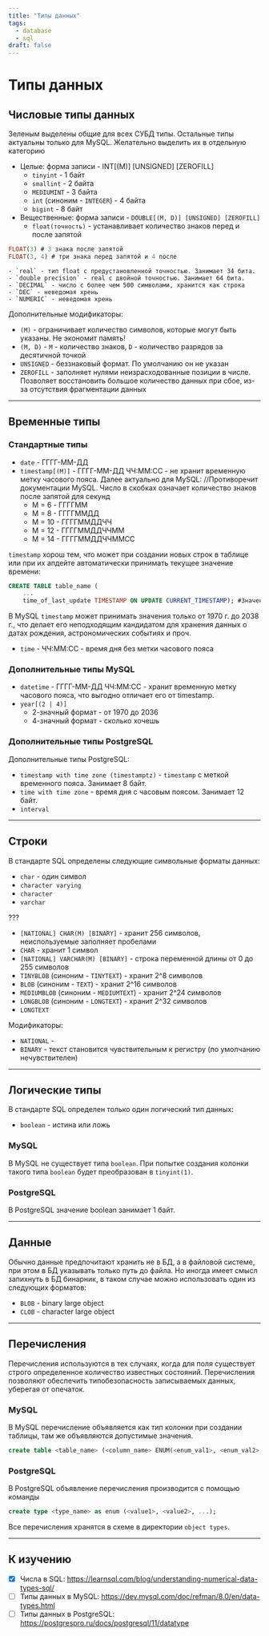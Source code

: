 ```yaml
---
title: "Типы данных"
tags:
  - database
  - sql
draft: false
---
```


# Типы данных

## Числовые типы данных

Зеленым выделены общие для всех СУБД типы. Остальные типы актуальны только для MySQL. Желательно выделить их в отдельную категорию

- Целые: форма записи - INT[(M)] [UNSIGNED] [ZEROFILL]
    - `tinyint` - 1 байт
    - `smallint` - 2 байта
    - `MEDIUMINT` - 3 байта
    - `int` (синоним - `INTEGER`) - 4 байта
    - `bigint` - 8 байт
- Вещественные: форма записи - `DOUBLE[(M, D)] [UNSIGNED] [ZEROFILL]`
    - `float(точность)` - устанавливает количество знаков перед и после запятой
```sql
FLOAT(3) # 3 знака после запятой
FLOAT(3, 4) # три знака перед запятой и 4 после
```

    - `real` - тип float с предустановленной точностью. Занимает 34 бита.
    - `double precision` - real с двойной точностью. Занимает 64 бита.
    - `DECIMAL` - число с более чем 500 символами, хранится как строка
    - `DEC` - неведомая хрень
    - `NUMERIC` - неведомая хрень

Дополнительные модификаторы:

- `(M)` - ограничивает количество символов, которые могут быть указаны. Не экономит память!
- `(M, D)` - `M` - количество знаков, `D` - количество разрядов за десятичной точкой
- `UNSIGNED` - беззнаковый формат. По умолчанию он не указан
- `ZEROFILL` - заполняет нулями неизрасходованные позиции в числе. Позволяет восстановить большое количество данных при сбое, из-за отсутствия фрагментации данных

---
## Временные типы

### Стандартные типы

- `date` - ГГГГ-ММ-ДД
- `timestamp[(M)]` - ГГГГ-ММ-ДД ЧЧ:ММ:СС - не хранит временную метку часового пояса. Далее актуально для MySQL: //Противоречит документации MySQL. Число в скобках означает количество знаков после запятой для секунд
    - M = 6 - ГГГГММ
    - М = 8 - ГГГГММДД
    - М = 10 - ГГГГММДДЧЧ
    - М = 12 - ГГГГММДДЧЧММ
    - М = 14 - ГГГГММДДЧЧММСС

`timestamp` хорош тем, что может при создании новых строк в таблице или при их апдейте автоматически принимать текущее значение времени:
```sql
CREATE TABLE table_name (
    ...
    time_of_last_update TIMESTAMP ON UPDATE CURRENT_TIMESTAMP); #Значение будет устанавливаться автоматически при апдейте
```

В MySQL `timestamp` может принимать значения только от 1970 г. до 2038 г., что делает его неподходящим кандидатом для хранения данных о датах рождения, астрономических событиях и проч.

- `time` - ЧЧ:ММ:СС - время дня без метки часового пояса

### Дополнительные типы MySQL

- `datetime` - ГГГГ-ММ-ДД ЧЧ:ММ:СС - хранит временную метку часового пояса, что выгодно отличает его от timestamp.
- `year[(2 | 4)]`
    - 2-значный формат - от 1970 до 2036
    - 4-значный формат - сколько хочешь

### Дополнительные типы PostgreSQL

Дополнительные типы PostgreSQL:

- `timestamp with time zone (timestamptz)` - `timestamp` с меткой временного пояса. Занимает 8 байт.
- `time with time zone` - время дня с часовым поясом. Занимает 12 байт.
- `interval`

---
## Строки

В стандарте SQL определены следующие символьные форматы данных:
- `char` - один символ
- `character varying`
- `character`
- `varchar`

???
- `[NATIONAL] CHAR(M) [BINARY]` - хранит 256 символов, неиспользуемые заполняет пробелами
- `CHAR` - хранит 1 символ
- `[NATIONAL] VARCHAR(M) [BINARY]` - строка переменной длины от 0 до 255 символов
- `TINYBLOB` (синоним - `TINYTEXT`) - хранит 2^8 символов
- `BLOB` (синоним - `TEXT`) - хранит 2^16 символов
- `MEDIUMBLOB` (синоним - `MEDIUMTEXT`) - хранит 2^24 символов
- `LONGBLOB` (синоним - `LONGTEXT`) - хранит 2^32 символов
- `LONGTEXT`

Модификаторы:
- `NATIONAL` -
- `BINARY` - текст становится чувствительным к регистру (по умолчанию нечувствителен)

---
## Логические типы

В стандарте SQL определен только один логический тип данных:

- `boolean` - истина или ложь

### MySQL

В MySQL не существует типа `boolean`. При попытке создания колонки такого типа `boolean` будет преобразован в `tinyint(1)`.

### PostgreSQL

В PostgreSQL значение boolean занимает 1 байт.

---
## Данные

Обычно данные предпочитают хранить не в БД, а в файловой системе, при этом в БД указывать только путь до файла. Но иногда имеет смысл запихнуть в БД бинарник, в таком случае можно использовать один из следующих форматов:

- `BLOB` - binary large object
- `CLOB` - character large object

---
## Перечисления

Перечисления используются в тех случаях, когда для поля существует строго определенное количество известных состояний. Перечисления позволяют обеспечить типобезопасность записываемых данных, уберегая от опечаток.

### MySQL

В MySQL перечисление объявляется как тип колонки при создании таблицы, там же объявляются допустимые значения.
```sql
create table <table_name> (<column_name> ENUM(<enum_val1>, <enum_val2>, ...));
```

### PostgreSQL

В PostgreSQL объявление перечисления производится с помощью команды
```sql
create type <type_name> as enum (<value1>, <value2>, ...);
```
Все перечисления хранятся в схеме в директории `object types`.

---
## К изучению

- [X] Числа в SQL: https://learnsql.com/blog/understanding-numerical-data-types-sql/
- [ ] Типы данных в MySQL: https://dev.mysql.com/doc/refman/8.0/en/data-types.html
- [ ] Типы данных в PostgreSQL: https://postgrespro.ru/docs/postgresql/11/datatype